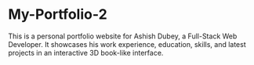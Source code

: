 # My-Portfolio-2
This is a personal portfolio website for Ashish Dubey, a Full-Stack Web Developer. It showcases his work experience, education, skills, and latest projects in an interactive 3D book-like interface.
